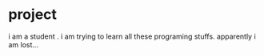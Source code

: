 # project

i am a student . 
i am trying to learn all these programing stuffs.
apparently i am lost...
